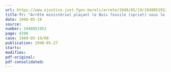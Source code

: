 ```yaml
---
url: https://www.ejustice.just.fgov.be/eli/arrete/1948/05/19/1948051952/justel
title-fr: "Arrêté ministériel plaçant le Bois fossile (spriet) sous le régime du prix normal"
date: 1948-05-19
source:
number: 1948051952
page: 4290
case: 1948-05-19/08
publication: 1948-05-27
starts:
modifies:
pdf-original:
pdf-consolidated:
---
```


